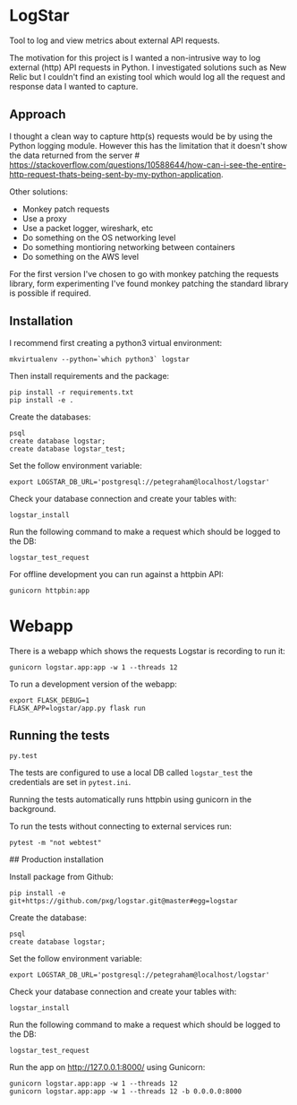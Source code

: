 # LogStar

Tool to log and view metrics about external API requests.

The motivation for this project is I wanted a non-intrusive way to log external (http) API requests in Python. I investigated solutions such as New Relic but I couldn't find an existing tool which would log all the request and response data I wanted to capture.

## Approach
I thought a clean way to capture http(s) requests would be by using the Python logging module. However this has the limitation that it doesn't show the data returned from the server # https://stackoverflow.com/questions/10588644/how-can-i-see-the-entire-http-request-thats-being-sent-by-my-python-application.

Other solutions:
- Monkey patch requests
- Use a proxy
- Use a packet logger, wireshark, etc
- Do something on the OS networking level
- Do something montioring networking between containers
- Do something on the AWS level

For the first version I've chosen to go with monkey patching the requests library, form experimenting I've found monkey patching the standard library is possible if required.

## Installation
I recommend first creating a python3 virtual environment:
```
mkvirtualenv --python=`which python3` logstar
```

Then install requirements and the package:
```
pip install -r requirements.txt
pip install -e .
```

Create the databases:
```
psql
create database logstar;
create database logstar_test;
```

Set the follow environment variable:
```
export LOGSTAR_DB_URL='postgresql://petegraham@localhost/logstar'
```

Check your database connection and create your tables with:
```
logstar_install
```

Run the following command to make a request which should be logged to the DB:
```
logstar_test_request
```

For offline development you can run against a httpbin API:
```
gunicorn httpbin:app
```

# Webapp
There is a webapp which shows the requests Logstar is recording to run it:
```
gunicorn logstar.app:app -w 1 --threads 12
```

To run a development version of the webapp:
```
export FLASK_DEBUG=1
FLASK_APP=logstar/app.py flask run
```

## Running the tests
```
py.test
```
The tests are configured to use a local DB called `logstar_test` the credentials are set in `pytest.ini`.

Running the tests automatically runs httpbin using gunicorn in the background.

To run the tests without connecting to external services run:
```
pytest -m "not webtest"
```

## Production installation

Install package from Github:
```
pip install -e git+https://github.com/pxg/logstar.git@master#egg=logstar
```

Create the database:
```
psql
create database logstar;
```

Set the follow environment variable:
```
export LOGSTAR_DB_URL='postgresql://petegraham@localhost/logstar'
```

Check your database connection and create your tables with:
```
logstar_install
```

Run the following command to make a request which should be logged to the DB:
```
logstar_test_request
```


Run the app on http://127.0.0.1:8000/ using Gunicorn:
```
gunicorn logstar.app:app -w 1 --threads 12
gunicorn logstar.app:app -w 1 --threads 12 -b 0.0.0.0:8000
```
